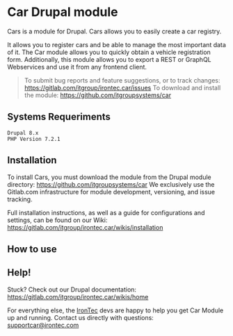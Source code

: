 
# Car Drupal module

Cars is a module for Drupal. Cars allows you to easily create a car registry.

It allows you to register cars and be able to manage the most important data of it.
The Car module allows you to quickly obtain a vehicle registration form.
Additionally, this module allows you to export a REST or GraphQL Webservices and use it from any frontend client.

> To submit bug reports and feature suggestions, or to track changes: https://gitlab.com/itgroup/irontec.car/issues
> To download and install the module: https://github.com/itgroupsystems/car

## Systems Requeriments

    Drupal 8.x
    PHP Version 7.2.1 

## Installation

To install Cars, you must download the module from the Drupal module directory: https://github.com/itgroupsystems/car  We exclusively use the Gitlab.com infrastructure for module development, versioning, and issue tracking.

Full installation instructions, as well as a guide for configurations and settings, can be found on our Wiki: https://gitlab.com/itgroup/irontec.car/wikis/installation

## How to use


## Help!

Stuck? Check out our Drupal documentation: https://gitlab.com/itgroup/irontec.car/wikis/home

For everything else, the [IronTec](https://www.irontec.com/) devs are happy to help you get Car Module up and running. Contact us directly with questions: supportcar@irontec.com
